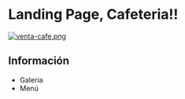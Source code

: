 # Landing Page, Cafeteria!!

[![venta-cafe.png](https://i.postimg.cc/PqBZMZBL/venta-cafe.png)](https://postimg.cc/gwHnzwcd)

## Información

* Galeria
* Menú


